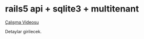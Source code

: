 # rails5 api + sqlite3 + multitenant

[Çalışma Videosu](https://youtu.be/q643tv3opmk)

Detaylar girilecek.
